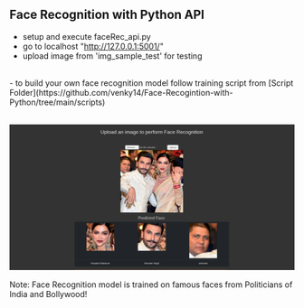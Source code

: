 ## Face Recognition with Python API

- setup and execute faceRec_api.py
- go to localhost "http://127.0.0.1:5001/"
- upload image from 'img_sample_test' for testing
<br>
- to build your own face recognition model follow training script from [Script Folder](https://github.com/venky14/Face-Recogintion-with-Python/tree/main/scripts)
<br><br>
<p><img src="https://github.com/venky14/Face-Recogintion-with-Python/blob/main/img/fr_img_demo.png?raw=true"></p>

Note: Face Recognition model is trained on famous faces from Politicians of India and Bollywood!


